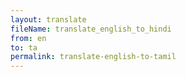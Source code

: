 ```yaml
--- 
layout: translate 
fileName: translate_english_to_hindi 
from: en
to: ta 
permalink: translate-english-to-tamil
---
```

